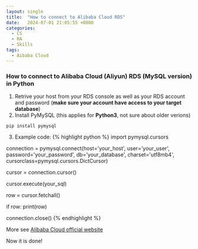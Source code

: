 ```yaml
---
layout: single
title:  "How to connect to Alibaba Cloud RDS"
date:   2024-07-01 21:05:55 +0800
categories:
  - CS
  - RA
  - Skills
tags:
  - Aibaba Cloud
---
```

### How to connect to Alibaba Cloud (Aliyun) RDS (MySQL version) in Python

1. Retrive your host from your RDS console as well as your RDS account and password (**make sure your account have access to your target database**)
2. Install PyMySQL (this applies for **Python3**, not sure about older verions)
```
pip install pymysql
```
3. Example code:
{% highlight python %}
import pymysql.cursors

connection = pymysql.connect(host='your_host',
                             user='your_user',
                             password='your_password',
                             db='your_database',
                             charset='utf8mb4',
                             cursorclass=pymysql.cursors.DictCursor)

cursor = connection.cursor()

cursor.execute(your_sql)

row = cursor.fetchall()
	
if row:
    print(row)

connection.close()
{% endhighlight %}

More see [Alibaba Cloud official website](https://www.alibabacloud.com/en?_p_lc=1)

Now it is done!
